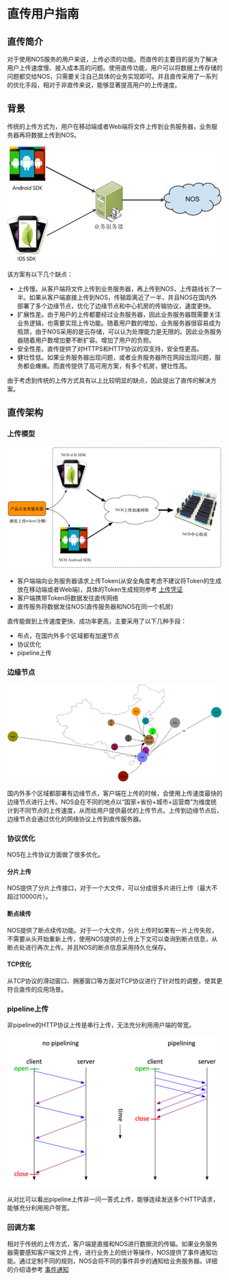# 直传用户指南

## 直传简介

对于使用NOS服务的用户来说，上传必须的功能。而直传的主要目的是为了解决用户上传速度慢、接入成本高的问题。使用直传功能，用户可以将数据上传存储的问题都交给NOS，只需要关注自己具体的业务实现即可。并且直传采用了一系列的优化手段，相对于非直传来说，能够显著提高用户的上传速度。

## 背景
传统的上传方式为，用户在移动端或者Web端将文件上传到业务服务器，业务服务器再将数据上传到NOS。

![](../image/直传-tradition.png)

该方案有以下几个缺点：

* 上传慢。从客户端将文件上传到业务服务器，再上传到NOS，上传路线长了一半。如果从客户端直接上传到NOS，传输距离近了一半，并且NOS在国内外部署了多个边缘节点，优化了边缘节点和中心机房的传输协议，速度更快。
* 扩展性差。由于用户的上传都要经过业务服务器，因此业务服务器既需要关注业务逻辑，也需要实现上传功能。随着用户数的增加，业务服务器很容易成为瓶颈，由于NOS采用的是云存储，可以认为处理能力是无限的。因此业务服务器随着用户数增加要不断扩容。增加了用户的负担。
* 安全性差。直传提供了对HTTPS和HTTP协议的双支持，安全性更高。
* 健壮性低。如果业务服务器出现问题，或者业务服务器所在网段出现问题，服务都会瘫痪。而直传提供了高可用方案，有多个机房，健壮性高。

由于考虑到传统的上传方式具有以上比较明显的缺点，因此提出了直传的解决方案。

## 直传架构

### 上传模型

![](../image/直传-wanproxy.png)

* 客户端端向业务服务器请求上传Token(从安全角度考虑不建议将Token的生成放在移动端或者Web端)，具体的Token生成规则参考 [上传凭证]() 
* 客户端携带Token将数据发往直传网络
* 直传服务将数据发往NOS(直传服务器和NOS在同一个机房)

直传能做到上传速度更快、成功率更高，主要采用了以下几种手段：

* 布点，在国内外多个区域都有加速节点
* 协议优化
* pipeline上传

### 边缘节点

![](../image/直传-nodes.png)

国内外多个区域都部署有边缘节点，客户端在上传的时候，会使用上传速度最快的边缘节点进行上传。NOS会在不同的地点以“国家+省份+城市+运营商”为维度统计到不同节点的上传速度，从而给用户提供最优的上传节点。上传到边缘节点后，边缘节点会通过优化的网络协议上传到直传服务器。

### 协议优化
NOS在上传协议方面做了很多优化。

#### 分片上传
NOS提供了分片上传接口，对于一个大文件，可以分成很多片进行上传（最大不超过10000片）。

#### 断点续传
NOS提供了断点续传功能。对于一个大文件，分片上传时如果有一片上传失败，不需要从头开始重新上传，使用NOS提供的上传上下文可以查询到断点信息，从断点处进行再次上传。并且NOS的断点信息采用持久化保存。

#### TCP优化
从TCP协议的滑动窗口、拥塞窗口等方面对TCP协议进行了针对性的调整，使其更符合直传的应用场景。

### pipeline上传
非pipeline的HTTP协议上传是串行上传，无法充分利用用户端的带宽。

![](../image/直传-pipevsnonpipe.jpg)

从对比可以看出pipeline上传非一问一答式上传，能够连续发送多个HTTP请求，能够充分利用用户带宽。


### 回调方案
相对于传统的上传方式，客户端是直接和NOS进行数据流的传输。如果业务服务器需要感知客户端文件上传，进行业务上的统计等操作，NOS提供了事件通知功能。通过定制不同的规则，NOS会将不同的事件异步的通知给业务服务器。详细的介绍请参考 [事件通知](http://support.c.163.com/md.html#!平台服务/对象存储/对象存储事件通知.md)